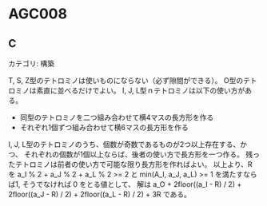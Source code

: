 # AGC008

## C
カテゴリ: 構築

T, S, Z型のテトロミノは使いものにならない（必ず隙間ができる）。
O型のテトロミノは素直に並べるだけでよい。
I, J, L型ｎテトロミノは以下の使い方がある。

* 同型のテトロミノを二つ組み合わせて横4マスの長方形を作る
* それぞれ1個ずつ組み合わせて横6マスの長方形を作る

I, J, L型のテトロミノのうち、個数が奇数であるものが2つ以上存在する、かつ、
それぞれの個数が1個以上ならば、後者の使い方で長方形を一つ作る。
残ったテトロミノは前者の使い方で可能な限り長方形を作ればよい。
以上より、R を a_I % 2 + a_J % 2 + a_L % 2 >= 2 と min(A_I, a_J, a_L) >= 1 を満たすならば1,
そうでなければ 0 をとる値として、
解は a_O + 2floor((a_I - R) / 2) + 2floor((a_J - R) / 2) + 2floor((a_L - R) / 2) + 3R
である。